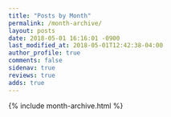 ```yaml
---
title: "Posts by Month"
permalink: /month-archive/
layout: posts
date: 2018-05-01 16:16:01 -0900
last_modified_at: 2018-05-01T12:42:38-04:00
author_profile: true
comments: false
sidenav: true
reviews: true
adds: true
---
```


{% include month-archive.html %}